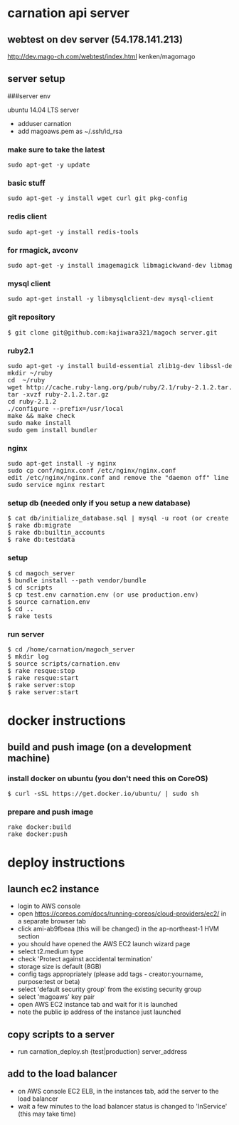 # carnation api server

## webtest on dev server (54.178.141.213)

http://dev.mago-ch.com/webtest/index.html kenken/magomago

## server setup

###server env

ubuntu 14.04 LTS server

- adduser carnation
- add magoaws.pem as ~/.ssh/id_rsa

### make sure to take the latest

<pre>
sudo apt-get -y update
</pre>

### basic stuff

<pre>
sudo apt-get -y install wget curl git pkg-config
</pre>

### redis client

<pre>
sudo apt-get -y install redis-tools
</pre>

### for rmagick, avconv

<pre>
sudo apt-get -y install imagemagick libmagickwand-dev libmagic-dev libav-tools libimage-exiftool-perl
</pre>

### mysql client

<pre>
sudo apt-get install -y libmysqlclient-dev mysql-client
</pre>

### git repository

<pre>
$ git clone git@github.com:kajiwara321/magoch_server.git
</pre>

### ruby2.1

<pre>
sudo apt-get -y install build-essential zlib1g-dev libssl-dev libreadline6-dev libyaml-dev
mkdir ~/ruby
cd  ~/ruby
wget http://cache.ruby-lang.org/pub/ruby/2.1/ruby-2.1.2.tar.gz
tar -xvzf ruby-2.1.2.tar.gz
cd ruby-2.1.2
./configure --prefix=/usr/local
make && make check
sudo make install
sudo gem install bundler
</pre>

### nginx 

<pre>
sudo apt-get install -y nginx
sudo cp conf/nginx.conf /etc/nginx/nginx.conf
edit /etc/nginx/nginx.conf and remove the "daemon off" line (as this is for docker container)
sudo service nginx restart
</pre>

### setup db (needed only if you setup a new database)

<pre>
$ cat db/initialize_database.sql | mysql -u root (or create account on AWS admin console)
$ rake db:migrate
$ rake db:builtin_accounts
$ rake db:testdata
</pre>

### setup 

<pre>
$ cd magoch_server 
$ bundle install --path vendor/bundle
$ cd scripts
$ cp test.env carnation.env (or use production.env)
$ source carnation.env
$ cd ..
$ rake tests
</pre>

### run server

<pre>
$ cd /home/carnation/magoch_server
$ mkdir log
$ source scripts/carnation.env
$ rake resque:stop
$ rake resque:start
$ rake server:stop
$ rake server:start
</pre>

# docker instructions

## build and push image (on a development machine)

### install docker on ubuntu (you don't need this on CoreOS)

<pre>
$ curl -sSL https://get.docker.io/ubuntu/ | sudo sh
</pre>

### prepare and push image

<pre>
rake docker:build
rake docker:push
</pre>

# deploy instructions

## launch ec2 instance

- login to AWS console 
- open https://coreos.com/docs/running-coreos/cloud-providers/ec2/ in a separate browser tab
- click ami-ab9fbeaa (this will be changed) in the ap-northeast-1 HVM section
- you should have opened the AWS EC2 launch wizard page
- select t2.medium type
- check 'Protect against accidental termination'
- storage size is default (8GB)
- config tags appropriately (please add tags - creator:yourname, purpose:test or beta)
- select 'default security group' from the existing security group
- select 'magoaws'  key pair
- open AWS EC2 instance tab and wait for it is launched
- note the public ip address of the instance just launched

## copy scripts to a server

- run carnation_deploy.sh {test|production} server_address

## add to the load balancer

- on AWS console EC2 ELB, in the instances tab, add the server to the load balancer
- wait a few minutes to the load balancer status is changed to 'InService' (this may take time)
